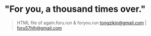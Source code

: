 # "For you, a thousand times over."

> HTML file of again.foru.run &amp; foryou.run
> tongzikin@gmail.com | foru57hlh@gmail.com
